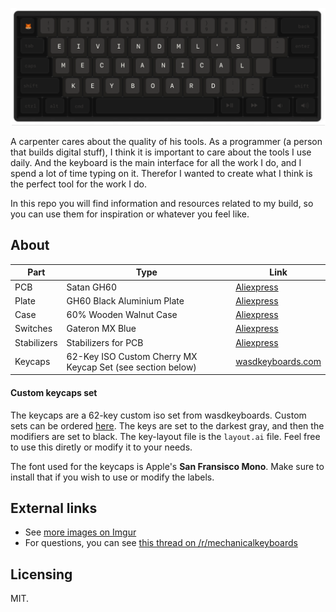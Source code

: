 ![Github readme banner](github.png)

A carpenter cares about the quality of his tools. As a programmer (a person that builds digital stuff), I think it is important to care about the tools I use daily. And the keyboard is the main interface for all the work I do, and I spend a lot of time typing on it. Therefor I wanted to create what I think is the perfect tool for the work I do.

In this repo you will find information and resources related to my build, so you can use them for inspiration or whatever you feel like.

## About

| Part  | Type | Link |
| ------------- | ------------- | ------------- |
| PCB  | Satan GH60 | [Aliexpress](https://www.aliexpress.com/item/Free-shipping-GH60-PCB-KC60-SE-Fully-Programmable-For-DIY-Mechanical-Keyboard-Poker-Faceu-HHKB-Support/32799437588.html?spm=a2g0s.9042311.0.0.MyCpfY)  |
| Plate  | GH60 Black Aluminium Plate | [Aliexpress](https://www.aliexpress.com/item/Mechanical-keyboard-cnc-60-anode-aluminum-drawing-concurrence-positioning-plate-gh60-amj60/32699111693.html?spm=a2g0s.9042311.0.0.MyCpfY)  |
| Case  | 60% Wooden Walnut Case  | [Aliexpress](https://www.aliexpress.com/item/60-Mechanical-Keyboard-Solid-Wood-Case-Poker-Compact-Mini-GH60-Faceu-60-Keyboard-Wooden-Shell-Base/32819168843.html?spm=a2g0s.9042311.0.0.MyCpfY) |
| Switches  | Gateron MX Blue | [Aliexpress](https://www.aliexpress.com/item/Gateron-mx-switch-3-pin-adn-5-pin-transparent-case-mx-green-brown-blue-switches-for/32797603005.html?spm=a2g0s.9042311.0.0.KBDeBn) |
| Stabilizers | Stabilizers for PCB | [Aliexpress](https://www.aliexpress.com/item/4-2x-1-6-25x-1-Sets-Mechanical-Gaming-Keyboard-Cap-Stabilizer-for-PCB-mounted-Keyboards/32759481442.html?spm=a2g0s.9042311.0.0.MyCpfY) |
| Keycaps | 62-Key ISO Custom Cherry MX Keycap Set (see section below) | [wasdkeyboards.com](http://wasdkeyboards.com) |

#### Custom keycaps set

The keycaps are a 62-key custom iso set from wasdkeyboards. Custom sets can be ordered [here](http://www.wasdkeyboards.com/index.php/products/keycap-set/62-key-cherry-mx-keycap-set.html). The keys are set to the darkest gray, and then the modifiers are set to black. The key-layout file is the `layout.ai` file. Feel free to use this diretly or modify it to your needs.

The font used for the keycaps is Apple's **San Fransisco Mono**. Make sure to install that if you wish to use or modify the labels.

## External links

* See [more images on Imgur](https://imgur.com/a/lniT4)
* For questions, you can see [this thread on /r/mechanicalkeyboards](https://www.reddit.com/r/MechanicalKeyboards/comments/73myr9/first_build_photos_of_60_mechanical_keyboard/)

## Licensing

MIT.

